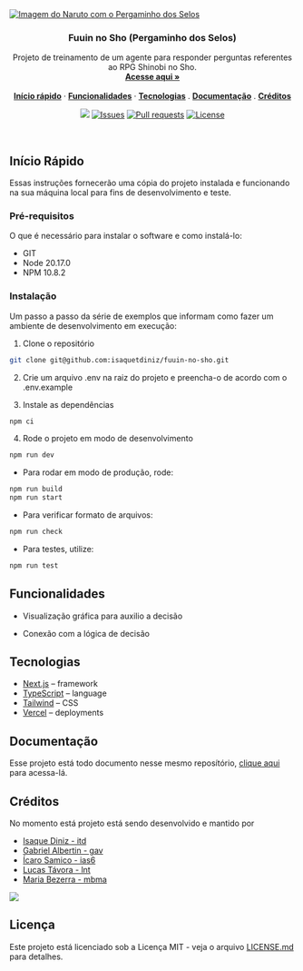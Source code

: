 <a href="https://fuuin-no-sho.vercel.app">
<img align="center" src="https://github.com/user-attachments/assets/29097330-dba4-4181-8516-0d80fbd215b9" alt="Imagem do Naruto com o Pergaminho dos Selos">
</a>

<h3 align="center">Fuuin no Sho (Pergaminho dos Selos)</h3>

<p align="center">
    Projeto de treinamento de um agente para responder perguntas referentes ao RPG Shinobi no Sho.
    <br />
    <a href="https://fuuin-no-sho.vercel.app"><strong>Acesse aqui »</strong></a>
    <br />
    <br />
    <a href="#Início Rápido"><strong>Início rápido</strong></a> ·
    <a href="#Funcionalidades"><strong>Funcionalidades</strong></a> ·
    <a href="#Tecnologias"><strong>Tecnologias</strong></a> .
    <a href="#Documentação"><strong>Documentação</strong></a> .
    <a href="#Créditos"><strong>Créditos</strong></a>
</p>

<p align="center">
  <img src="https://img.shields.io/badge/status-active-success.svg">
  <a href="https://github.com/isaquetdiniz/fuuin-no-sho/issues"><img src="https://img.shields.io/github/issues/isaquetdiniz/fuuin-no-sho.svg" alt="Issues"></a>
  <a href=""><img src="https://img.shields.io/github/issues-pr/isaquetdiniz/fuuin-no-sho.svg" alt="Pull requests"></a>
  <a href="https://github.com/isaquetdiniz/fuuin-no-sho/blob/main/LICENSE">
    <img src="https://img.shields.io/github/license/isaquetdiniz/fuuin-no-sho?label=license&logo=github&color=f80&logoColor=fff" alt="License" />
  </a>
</p>

<br/>

## Início Rápido

Essas instruções fornecerão uma cópia do projeto instalada e funcionando na sua máquina local para fins de desenvolvimento e teste.

### Pré-requisitos

O que é necessário para instalar o software e como instalá-lo:

- GIT
- Node 20.17.0
- NPM 10.8.2

### Instalação

Um passo a passo da série de exemplos que informam como fazer um ambiente de desenvolvimento em execução:

1. Clone o repositório

```bash
git clone git@github.com:isaquetdiniz/fuuin-no-sho.git
```

2. Crie um arquivo .env na raiz do projeto e preencha-o de acordo com o .env.example

3. Instale as dependências

```bash
npm ci
```

4. Rode o projeto em modo de desenvolvimento

```bash
npm run dev
```

- Para rodar em modo de produção, rode:

```bash
npm run build
npm run start
```

- Para verificar formato de arquivos:

```bash
npm run check
```

- Para testes, utilize:

```bash
npm run test
```

## Funcionalidades

- Visualização gráfica para auxilio a decisão

- Conexão com a lógica de decisão


## Tecnologias

- [Next.js](https://nextjs.org/) – framework
- [TypeScript](https://www.typescriptlang.org/) – language
- [Tailwind](https://tailwindcss.com/) – CSS
- [Vercel](https://vercel.com/) – deployments

## Documentação

Esse projeto está todo documento nesse mesmo reposítório, [clique aqui](/docs) para acessa-lá.

## Créditos

No momento está projeto está sendo desenvolvido e mantido por 

- [Isaque Diniz - itd](https://github.com/isaquetdiniz)
- [Gabriel Albertin - gav](https://github.com/gavgabriel)
- [Ícaro Samico - ias6](https://github.com/Icaroamazonas)
- [Lucas Távora - lnt](https://github.com/tavoralucas)
- [Maria Bezerra - mbma](https://github.com/mariabdma)
<a href="https://github.com/isaquetdiniz/fuuin-no-sho/graphs/contributors">
  <img src="https://contrib.rocks/image?repo=isaquetdiniz/fuuin-no-sho" />
</a>

## Licença

Este projeto está licenciado sob a Licença MIT - veja o arquivo [LICENSE.md](LICENSE) para detalhes.
